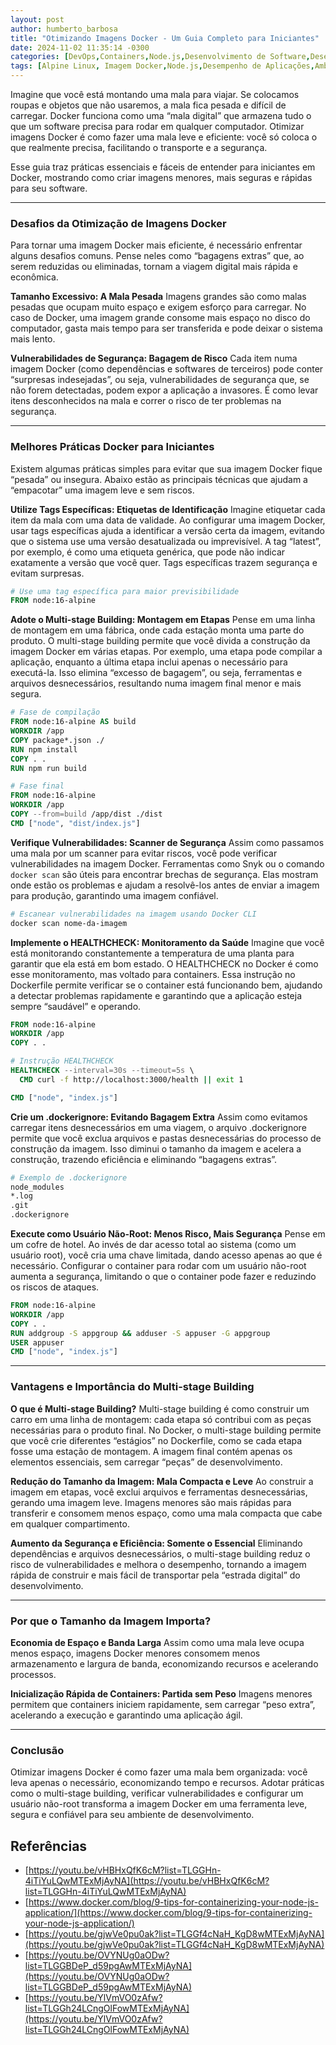 ```yaml
---
layout: post
author: humberto_barbosa
title: "Otimizando Imagens Docker - Um Guia Completo para Iniciantes"
date: 2024-11-02 11:35:14 -0300
categories: [DevOps,Containers,Node.js,Desenvolvimento de Software,Desempenho e Otimização,Imagens Docker,Infraestrutura e Deployment]
tags: [Alpine Linux, Imagem Docker,Node.js,Desempenho de Aplicações,Ambientes de Produção,Build de Aplicações,Docker,Boas Práticas Docker]
---
```


Imagine que você está montando uma mala para viajar. Se colocamos roupas e objetos que não usaremos, a mala fica pesada e difícil de carregar. Docker funciona como uma “mala digital” que armazena tudo o que um software precisa para rodar em qualquer computador. Otimizar imagens Docker é como fazer uma mala leve e eficiente: você só coloca o que realmente precisa, facilitando o transporte e a segurança.

Esse guia traz práticas essenciais e fáceis de entender para iniciantes em Docker, mostrando como criar imagens menores, mais seguras e rápidas para seu software.

---

### Desafios da Otimização de Imagens Docker

Para tornar uma imagem Docker mais eficiente, é necessário enfrentar alguns desafios comuns. Pense neles como “bagagens extras” que, ao serem reduzidas ou eliminadas, tornam a viagem digital mais rápida e econômica.

**Tamanho Excessivo: A Mala Pesada**
Imagens grandes são como malas pesadas que ocupam muito espaço e exigem esforço para carregar. No caso de Docker, uma imagem grande consome mais espaço no disco do computador, gasta mais tempo para ser transferida e pode deixar o sistema mais lento.

**Vulnerabilidades de Segurança: Bagagem de Risco**
Cada item numa imagem Docker (como dependências e softwares de terceiros) pode conter “surpresas indesejadas”, ou seja, vulnerabilidades de segurança que, se não forem detectadas, podem expor a aplicação a invasores. É como levar itens desconhecidos na mala e correr o risco de ter problemas na segurança.

---

### Melhores Práticas Docker para Iniciantes

Existem algumas práticas simples para evitar que sua imagem Docker fique “pesada” ou insegura. Abaixo estão as principais técnicas que ajudam a “empacotar” uma imagem leve e sem riscos.

**Utilize Tags Específicas: Etiquetas de Identificação**
Imagine etiquetar cada item da mala com uma data de validade. Ao configurar uma imagem Docker, usar tags específicas ajuda a identificar a versão certa da imagem, evitando que o sistema use uma versão desatualizada ou imprevisível. A tag “latest”, por exemplo, é como uma etiqueta genérica, que pode não indicar exatamente a versão que você quer. Tags específicas trazem segurança e evitam surpresas.

```dockerfile
# Use uma tag específica para maior previsibilidade
FROM node:16-alpine
```

**Adote o Multi-stage Building: Montagem em Etapas**
Pense em uma linha de montagem em uma fábrica, onde cada estação monta uma parte do produto. O multi-stage building permite que você divida a construção da imagem Docker em várias etapas. Por exemplo, uma etapa pode compilar a aplicação, enquanto a última etapa inclui apenas o necessário para executá-la. Isso elimina “excesso de bagagem”, ou seja, ferramentas e arquivos desnecessários, resultando numa imagem final menor e mais segura.
```dockerfile
# Fase de compilação
FROM node:16-alpine AS build
WORKDIR /app
COPY package*.json ./
RUN npm install
COPY . .
RUN npm run build

# Fase final
FROM node:16-alpine
WORKDIR /app
COPY --from=build /app/dist ./dist
CMD ["node", "dist/index.js"]
```

**Verifique Vulnerabilidades: Scanner de Segurança**
Assim como passamos uma mala por um scanner para evitar riscos, você pode verificar vulnerabilidades na imagem Docker. Ferramentas como Snyk ou o comando `docker scan` são úteis para encontrar brechas de segurança. Elas mostram onde estão os problemas e ajudam a resolvê-los antes de enviar a imagem para produção, garantindo uma imagem confiável.

```dockerfile
# Escanear vulnerabilidades na imagem usando Docker CLI
docker scan nome-da-imagem
```

**Implemente o HEALTHCHECK: Monitoramento da Saúde**
Imagine que você está monitorando constantemente a temperatura de uma planta para garantir que ela está em bom estado. O HEALTHCHECK no Docker é como esse monitoramento, mas voltado para containers. Essa instrução no Dockerfile permite verificar se o container está funcionando bem, ajudando a detectar problemas rapidamente e garantindo que a aplicação esteja sempre “saudável” e operando.

```dockerfile
FROM node:16-alpine
WORKDIR /app
COPY . .

# Instrução HEALTHCHECK
HEALTHCHECK --interval=30s --timeout=5s \
  CMD curl -f http://localhost:3000/health || exit 1

CMD ["node", "index.js"]
```

**Crie um .dockerignore: Evitando Bagagem Extra**
Assim como evitamos carregar itens desnecessários em uma viagem, o arquivo .dockerignore permite que você exclua arquivos e pastas desnecessárias do processo de construção da imagem. Isso diminui o tamanho da imagem e acelera a construção, trazendo eficiência e eliminando “bagagens extras”.

```dockerfile
# Exemplo de .dockerignore
node_modules
*.log
.git
.dockerignore
```

**Execute como Usuário Não-Root: Menos Risco, Mais Segurança**
Pense em um cofre de hotel. Ao invés de dar acesso total ao sistema (como um usuário root), você cria uma chave limitada, dando acesso apenas ao que é necessário. Configurar o container para rodar com um usuário não-root aumenta a segurança, limitando o que o container pode fazer e reduzindo os riscos de ataques.

```dockerfile
FROM node:16-alpine
WORKDIR /app
COPY . .
RUN addgroup -S appgroup && adduser -S appuser -G appgroup
USER appuser
CMD ["node", "index.js"]
```

---

### Vantagens e Importância do Multi-stage Building

**O que é Multi-stage Building?**
Multi-stage building é como construir um carro em uma linha de montagem: cada etapa só contribui com as peças necessárias para o produto final. No Docker, o multi-stage building permite que você crie diferentes “estágios” no Dockerfile, como se cada etapa fosse uma estação de montagem. A imagem final contém apenas os elementos essenciais, sem carregar “peças” de desenvolvimento.

**Redução do Tamanho da Imagem: Mala Compacta e Leve**
Ao construir a imagem em etapas, você exclui arquivos e ferramentas desnecessárias, gerando uma imagem leve. Imagens menores são mais rápidas para transferir e consomem menos espaço, como uma mala compacta que cabe em qualquer compartimento.

**Aumento da Segurança e Eficiência: Somente o Essencial**
Eliminando dependências e arquivos desnecessários, o multi-stage building reduz o risco de vulnerabilidades e melhora o desempenho, tornando a imagem rápida de construir e mais fácil de transportar pela “estrada digital” do desenvolvimento.

---

### Por que o Tamanho da Imagem Importa?

**Economia de Espaço e Banda Larga**
Assim como uma mala leve ocupa menos espaço, imagens Docker menores consomem menos armazenamento e largura de banda, economizando recursos e acelerando processos.

**Inicialização Rápida de Containers: Partida sem Peso**
Imagens menores permitem que containers iniciem rapidamente, sem carregar “peso extra”, acelerando a execução e garantindo uma aplicação ágil.

---

### Conclusão

Otimizar imagens Docker é como fazer uma mala bem organizada: você leva apenas o necessário, economizando tempo e recursos. Adotar práticas como o multi-stage building, verificar vulnerabilidades e configurar um usuário não-root transforma a imagem Docker em uma ferramenta leve, segura e confiável para seu ambiente de desenvolvimento.

## Referências
- [https://youtu.be/vHBHxQfK6cM?list=TLGGHn-4iTiYuLQwMTExMjAyNA](https://youtu.be/vHBHxQfK6cM?list=TLGGHn-4iTiYuLQwMTExMjAyNA)
- [https://www.docker.com/blog/9-tips-for-containerizing-your-node-js-application/](https://www.docker.com/blog/9-tips-for-containerizing-your-node-js-application/)
- [https://youtu.be/gjwVe0pu0ak?list=TLGGf4cNaH_KgD8wMTExMjAyNA](https://youtu.be/gjwVe0pu0ak?list=TLGGf4cNaH_KgD8wMTExMjAyNA)
- [https://youtu.be/OVYNUg0aODw?list=TLGGBDeP_d59pgAwMTExMjAyNA](https://youtu.be/OVYNUg0aODw?list=TLGGBDeP_d59pgAwMTExMjAyNA)
- [https://youtu.be/YlVmVO0zAfw?list=TLGGh24LCngOlFowMTExMjAyNA](https://youtu.be/YlVmVO0zAfw?list=TLGGh24LCngOlFowMTExMjAyNA)
